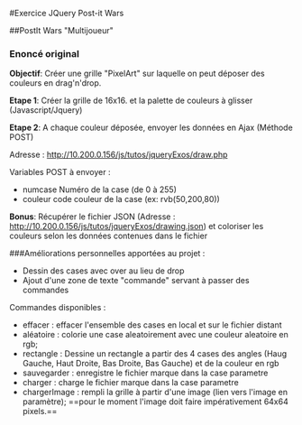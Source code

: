 #Exercice JQuery Post-it Wars

##PostIt Wars "Multijoueur"

### Enoncé original

**Objectif**: Créer une grille "PixelArt" sur laquelle on peut déposer des couleurs en drag'n'drop.

**Etape 1**: Créer la grille de 16x16. et la palette de couleurs à glisser (Javascript/Jquery)

**Etape 2**: A chaque couleur déposée, envoyer les données en Ajax (Méthode POST)

Adresse : http://10.200.0.156/js/tutos/jqueryExos/draw.php

Variables POST à envoyer :
- numcase Numéro de la case (de 0 à 255)
- couleur code couleur de la case (ex: rvb(50,200,80))

**Bonus**: Récupérer le fichier JSON (Adresse : http://10.200.0.156/js/tutos/jqueryExos/drawing.json) et coloriser les couleurs selon les données contenues dans le fichier

###Améliorations personnelles apportées au projet :

- Dessin des cases avec over au lieu de drop
- Ajout d'une zone de texte "commande" servant à passer des commandes

Commandes disponibles :
- effacer : effacer l'ensemble des cases en local et sur le fichier distant
- aléatoire : colorie une case aleatoirement avec une couleur aleatoire en rgb;
- rectangle : Dessine un rectangle a partir des 4 cases des angles (Haug Gauche, Haut Droite, Bas Droite, Bas Gauche) et de la couleur en rgb
- sauvegarder : enregistre le fichier marque dans la case parametre
- charger : charge le fichier marque dans la case parametre
- chargerImage : rempli la grille à partir d'une image (lien vers l'image en paramètre); ==pour le moment l'image doit faire impérativement 64x64 pixels.==